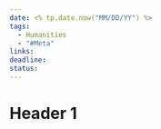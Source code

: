 ```yaml
---
date: <% tp.date.now("MM/DD/YY") %>
tags:
  - Humanities
  - "#Meta"
links: 
deadline: 
status:
---
```

# Header 1
